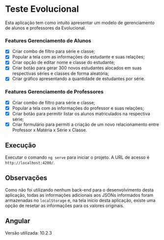 # Teste Evolucional

Esta aplicação tem como intuito apresentar um modelo de gerenciamento de alunos e professores da Evolucional.

### Features Gerenciamento de Alunos
 - [x] Criar combo de filtro para série e classe;
 - [x] Popular a tela com as informações do estudante e suas relações;
 - [x] Criar opção de editar nome e classe do estudante;
 - [x] Criar botão para gerar 300 novos estudantes alocados em suas respectivas séries e classes de forma aleatória;
 - [x] Criar gráfico apresentando a quantidade de estudantes por série.

 ### Features Gerenciamento de Professores
 - [x] Criar combo de filtro para série e classe;
 - [x] Popular a tela com as informações do professor e suas relações;
 - [x] Criar botão para permitir listar os alunos matriculados na respectiva série;
 - [x] Criar formulário para permiti a criação de um novo relacionamento entre Professor x Matéria x Série x Classe.

## Execução

Executar o comando `ng serve` para iniciar o projeto. A URL de acesso é `http://localhost:4200/`.

## Observações

Como não foi utilizando nenhum back-end para o desenvolvimento desta aplicação, todas as informações adicionais aos JSONs informados foram armazenadas no `localStorage` e, na tela inicio desta aplicação, existe uma opção de resetar as informações para os valores originais.

## Angular

Versão utilizada: 10.2.3